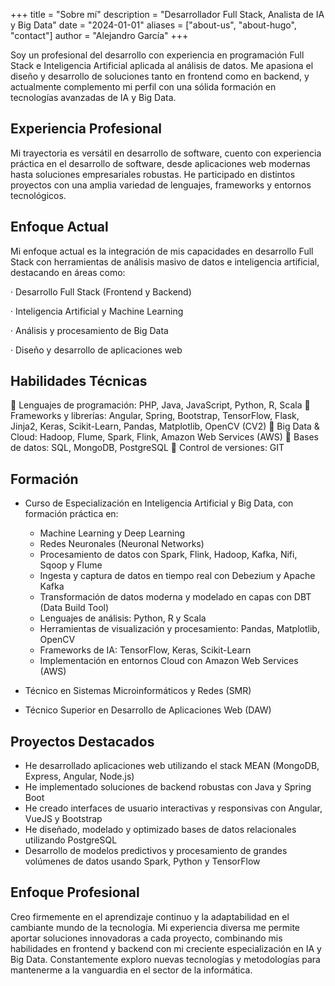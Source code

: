 +++
title = "Sobre mí"
description = "Desarrollador Full Stack, Analista de IA y Big Data"
date = "2024-01-01"
aliases = ["about-us", "about-hugo", "contact"]
author = "Alejandro García"
+++

Soy un profesional del desarrollo con experiencia en programación Full Stack e Inteligencia Artificial aplicada al análisis de datos. Me apasiona el diseño y desarrollo de soluciones tanto en frontend como en backend, y actualmente complemento mi perfil con una sólida formación en tecnologías avanzadas de IA y Big Data.

## Experiencia Profesional

Mi trayectoria es versátil en desarrollo de software, cuento con experiencia práctica en el desarrollo de software, desde aplicaciones web modernas hasta soluciones empresariales robustas. He participado en distintos proyectos con una amplia variedad de lenguajes, frameworks y entornos tecnológicos.

## Enfoque Actual

Mi enfoque actual es la integración de mis capacidades en desarrollo Full Stack con herramientas de análisis masivo de datos e inteligencia artificial, destacando en áreas como:

· Desarrollo Full Stack (Frontend y Backend)

· Inteligencia Artificial y Machine Learning

· Análisis y procesamiento de Big Data

· Diseño y desarrollo de aplicaciones web

## Habilidades Técnicas

🏅 Lenguajes de programación: PHP, Java, JavaScript, Python, R, Scala
🏅 Frameworks y librerías: Angular, Spring, Bootstrap, TensorFlow, Flask, Jinja2, Keras, Scikit-Learn, Pandas, Matplotlib, OpenCV (CV2)
🏅 Big Data & Cloud: Hadoop, Flume, Spark, Flink, Amazon Web Services (AWS)
🏅 Bases de datos: SQL, MongoDB, PostgreSQL
🏅 Control de versiones: GIT

## Formación

- Curso de Especialización en Inteligencia Artificial y Big Data, con formación práctica en:
    - Machine Learning y Deep Learning
    - Redes Neuronales (Neuronal Networks)
    - Procesamiento de datos con Spark, Flink, Hadoop, Kafka, Nifi, Sqoop y Flume
    - Ingesta y captura de datos en tiempo real con Debezium y Apache Kafka
    - Transformación de datos moderna y modelado en capas con DBT (Data Build Tool)
    - Lenguajes de análisis: Python, R y Scala
    - Herramientas de visualización y procesamiento: Pandas, Matplotlib, OpenCV
    - Frameworks de IA: TensorFlow, Keras, Scikit-Learn
    - Implementación en entornos Cloud con Amazon Web Services (AWS)

- Técnico en Sistemas Microinformáticos y Redes (SMR)
- Técnico Superior en Desarrollo de Aplicaciones Web (DAW)

## Proyectos Destacados

- He desarrollado aplicaciones web utilizando el stack MEAN (MongoDB, Express, Angular, Node.js)
- He implementado soluciones de backend robustas con Java y Spring Boot
- He creado interfaces de usuario interactivas y responsivas con Angular, VueJS y Bootstrap
- He diseñado, modelado y optimizado bases de datos relacionales utilizando PostgreSQL
- Desarrollo de modelos predictivos y procesamiento de grandes volúmenes de datos usando Spark, Python y TensorFlow

## Enfoque Profesional

Creo firmemente en el aprendizaje continuo y la adaptabilidad en el cambiante mundo de la tecnología. Mi experiencia diversa me permite aportar soluciones innovadoras a cada proyecto, combinando mis habilidades en frontend y backend con mi creciente especialización en IA y Big Data. Constantemente exploro nuevas tecnologías y metodologías para mantenerme a la vanguardia en el sector de la informática.
